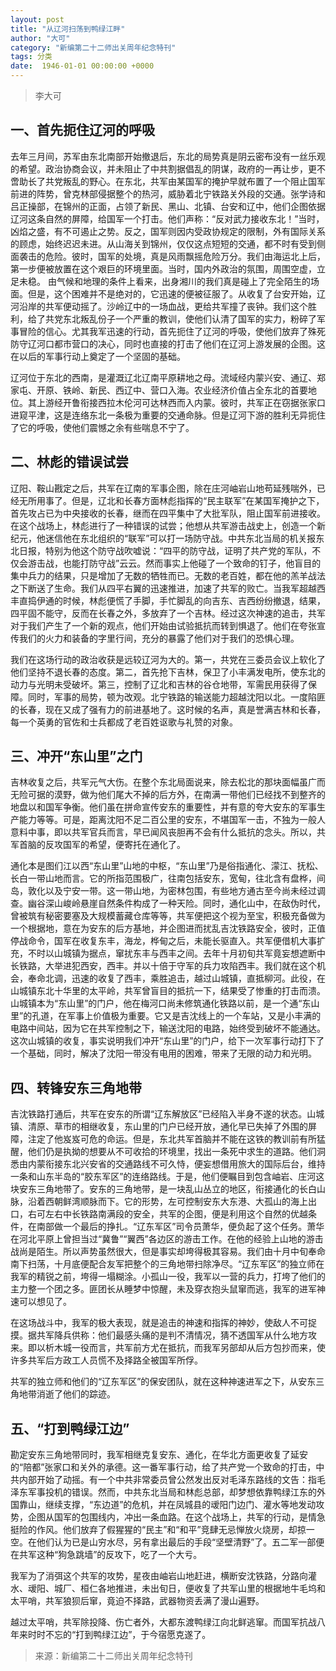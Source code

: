 ```yaml
---
layout: post
title: "从辽河扫荡到鸭绿江畔"
author: "大可"
category: "新编第二十二师出关周年纪念特刊"
tags: 分类
date:  1946-01-01 00:00:00 +0000
---
```

> 李大可

## 一、首先扼住辽河的呼吸
去年三月间，苏军由东北南部开始撤退后，东北的局势真是阴云密布没有一丝乐观的希望。政治协商会议，并未阻止了中共割据倡乱的阴谋，政府的一再让步，更不啻助长了共党叛乱的野心。在东北，共军由某国军的掩护早就布置了一个阻止国军前进的阵势，曾克林部侵据整个的热河，威胁着北宁铁路关外段的交通。张学诗和吕正操部，在锦州的正面，占领了新民、黑山、北镇、台安和辽中，他们企图依据辽河这条自然的屏障，给国军一个打击。他们声称：“反对武力接收东北！”当时，凶焰之盛，有不可遏止之势。反之，国军则因内受政协规定的限制，外有国际关系的顾虑，始终迟迟未进。从山海关到锦州，仅仅这点短短的交通，都不时有受到侧面袭击的危险。彼时，国军的处境，真是风雨飘摇危险万分。我们由海运北上后，第一步便被放置在这个艰巨的环境里面。当时，国内外政治的氛围，周围空虚，立足未稳。 由气候和地理的条件上看来，出身湘川的我们真是碰上了完全陌生的场面。但是，这个困难并不是绝对的，它迅速的便被征服了。从收复了台安开始，辽河沿岸的共军便动摇了。沙岭辽中的一场血战，更给共军撞了丧钟。我们这个胜利，给了共党东北叛乱份子一个严重的教训，使他们认清了国军的实力，粉碎了军事冒险的信心。尤其我军迅速的行动，首先扼住了辽河的呼吸，使他们放弃了殊死防守辽河口都市营口的决心，同时也直接的打击了他们在辽河上游发展的企图。这在以后的军事行动上奠定了一个坚固的基础。

辽河位于东北的西南，是灌溉辽北辽南平原耕地之母。流域经内蒙兴安、通辽、郑家屯、开原、铁岭、新民、西辽中、营口入海。农业经济价值占全东北的首要地位。其上游经开鲁衔接西拉木伦河可达林西而入内蒙。彼时，共军正在窃据张家口进窥平津，这是连络东北一条极为重要的交通命脉。但是辽河下游的胜利无异扼住了它的呼吸，使他们震憾之余有些喘息不宁了。

## 二、林彪的错误试尝
辽阳、鞍山戡定之后，共军在辽南的军事企图，除在庄河岫岩山地苟延残喘外，已经无所用事了。但是，辽北和长春方面林彪指挥的“民主联军”在某国军掩护之下，首先攻占已为中央接收的长春，继而在四平集中了大批军队，阻止国军前进接收。在这个战场上，林彪进行了一种错误的试尝；他想从共军游击战史上，创造一个新纪元，他迷信他在东北组织的“联军”可以打一场防守战。中共东北当局的机关报东北日报，特别为他这个防守战吹嘘说：“四平的防守战，证明了共产党的军队，不仅会游击战，也能打防守战”云云。然而事实上他碰了一个致命的钉子，他盲目的集中兵力的结果，只是增加了无数的牺牲而已。无数的老百姓，都在他的羔羊战法之下断送了生命。我们从四平右翼的迅速推进，加速了共军的败亡。当我军超越西丰直捣伊通的时候，林彪便慌了手脚，手忙脚乱的向吉东、吉西纷纷撤退，结果，四平固不能守，反而在长春之外，多放弃了一个吉林。经过这次神速的追击，共军对于我们产生了一个新的观点，他们开始由试验抵抗而转到惧退了。他们在夸张宣传我们的火力和装备的字里行间，充分的暴露了他们对于我们的恐惧心理。

我们在这场行动的政治收获是远较辽河为大的。第一，共党在三委员会议上软化了他们坚持不退长春的态度。第二，首先抢下吉林，保卫了小丰满发电所，使东北的动力与光明未受破坏。第三，控制了辽北和吉林的谷仓地带，军需民用获得了保障。同时，军事的局势，顿为改观。北宁铁路的输送能力超越沈阳以北。一度陷匪的长春，现在又成了强有力的前进基地了。这时候的名声，真是誉满吉林和长春，每一个英勇的官佐和士兵都成了老百姓讴歌与礼赞的对象。

## 三、冲开“东山里”之门
吉林收复之后，共军元气大伤。在整个东北局面说来，除去松北的那块面幅虽广而无险可据的漠野，做为他们尾大不掉的后方外，在南满一带他们已经找不到整齐的地盘以和国军争衡。他们虽在拼命宣传安东的重要性，并有意的夸大安东的军事生产能力等等。可是，距离沈阳不足二百公里的安东，不堪国军一击，不独为一般人意料中事，即以共军官兵而言，早已闻风丧胆再不会有什么抵抗的念头。所以，共军首脑的反攻国军的希望，便寄托在通化了。

通化本是图们江以西“东山里”山地的中枢，“东山里”乃是俗指通化、濛江、抚松、长白一带山地而言。它的所指范围极广，往南包括安东，宽甸，往北含有盘桦，间岛，敦化以及宁安一带。这一带山地，为密林包围，有些地方通古至今尚未经过调查。幽谷深山峻岭悬崖自然条件构成了一种天险。同时，通化山中，在敌伪时代，曾被筑有秘密要塞及大规模蓄藏仓库等等，共军便把这个视为至宝，积极充备做为一个根据地，意在为安东的后方基地，并企图进而扰乱吉沈铁路安全，彼时，正值停战命令，国军在收复东丰，海龙，桦甸之后，未能长驱直入。共军便借机大事扩充，不时以山城镇为据点，窜扰东丰与西丰之间。去年十月初旬共军竟妄想遮断中长铁路，大举进犯西安，西丰。并以十倍于守军的兵力攻陷西丰。我们就在这个机会，奉命北调，迅速的收复了西丰，乘胜追击，越过山城镇，直抵柳河。此役，在山城镇东北十华里的太平岭，共军曾盲目的抵抗一下，结果受了惨重的打击而溃。山城镇本为“东山里”的门户，他在梅河口尚未修筑通化铁路以前，是一个通“东山里”的孔道，在军事上价值极为重要。它又是吉沈线上的一个车站，又是小丰满的电路中间站，因为它在共军控制之下，输送沈阳的电路，始终受到破坏不能通达。这次山城镇的收复，事实说明我们冲开“东山里”的门户，给下一次军事行动打下了一个基础，同时，解决了沈阳一带没有电用的困难，带来了无限的动力和光明。

## 四、转锋安东三角地带
吉沈铁路打通后，共军在安东的所谓“辽东解放区”已经陷入半身不遂的状态。山城镇、清原、草市的相继收复，东山里的门户已经开放，通化早已失掉了外围的屏障，注定了他岌岌可危的命运。但是，东北共军首脑并不能在这铁的教训前有所猛醒，他们仍是执拗的想要从不可收拾的环境里，找出一条死中求生的道路。他们洞悉由内蒙衔接东北兴安省的交通路线不可久恃，便妄想借用旅大的国际后台，维持一条和山东半岛的“胶东军区”的连络路线。于是，他们便瞩目到包含岫岩、庄河这块安东三角地带了。安东的三角地带，是一块乱山丛立的地区，衔接通化的长白山脉，沿着西朝鲜湾顺脉而下。它的形势，左可控制安东大东港、大孤山的海上出口，右可左右中长铁路南满段的安全，共军的企图，便是利用这个自然的优越条件，在南部做一个最后的挣扎。“辽东军区”司令员萧华，便负起了这个任务。萧华在河北平原上曾担当过“冀鲁”“翼西”各边区的游击工作。在他的经验上山地的游击战尚是陌生。所以声势虽然很大，但是事实却垮得极其容易。我们由十月中旬奉命南下扫荡，十月底便配合友军把整个的三角地带扫除净尽。“辽东军区”的独立师在我军的精锐之前，垮得一塌糊涂。小孤山一役，我军以一营的兵力，打垮了他们的主力整一个团之多。匪团长从睡梦中惊醒，未及穿衣抱头鼠窜而逃，我军的进军神速可以想见了。

在这场战斗中，我军的极大表现，就是追击的神速和指挥的神妙，使敌人不可捉摸。据共军降兵供称：他们最感头痛的是判不清情况，猜不透国军从什么地方攻来。即以析木城一役而言，共军前方尤在抵抗，而我军另部却从后方包抄而来，使许多共军后方政工人员慌不及择路全被国军所俘。

共军的独立师和他们的“辽东军区”的保安团队，就在这种神速进军之下，从安东三角地带消逝了他们的踪迹。

## 五、“打到鸭绿江边”
勘定安东三角地带同时，我军相继克复安东、通化，在华北方面更收复了延安的“陪都”张家口和关外的承德。这一番军事行动，给了共产党一个致命的打击，中共内部开始了动摇。有一个中共非常委员曾公然发出反对毛泽东路线的文告：指毛泽东军事投机的错误。然而，中共东北当局和林彪总部，却梦想依靠鸭绿江东的外国靠山，继续支撑，“东边道”的危机，并在凤城县的叆阳门边门、灌水等地发动攻势，企图从国军的包围线内，冲出一条血路。在这个战场上，共军的行动，是情急挺险的作风。他们放弃了假猩猩的“民主”和“和平”竞肆无忌惮放火烧房，却掠一空。在他们认为已是山穷水尽，另有拿出最后的手段“坚壁清野”了。五二军一部便在共军这种“狗急跳墙”的反攻下，吃了一个大亏。

我军为了消弭这个共军的攻势，星夜由岫岩山地赶进，横断安沈铁路，分路向灌水、叆阳、城厂、桓仁各地推进，未出旬日，便收复了共军山里的根据地牛毛坞和太平哨，共军狼狈后窜，竟迫不择路，武器物资丢满了漫山遍野。

越过太平哨，共军除投降、伤亡者外，大都东渡鸭绿江向北鲜逃窜。而国军抗战八年来时时不忘的“打到鸭绿江边”，于今宿愿克遂了。


> <!-- 录入校对：佚名 -->

> 来源：新编第二十二师出关周年纪念特刊

